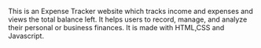 This is an Expense Tracker website which tracks income and expenses and views the total balance left. It helps users to record, manage, and analyze their personal or business finances. It is made with HTML,CSS and Javascript.
